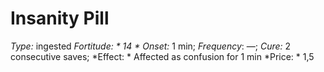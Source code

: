 ﻿---
name: Insanity Pill
type: ingested
fortitude: 14
onset: 1 min
frequency: —
effect:
  "Affected as confusion for 1 min"
cure: 2 consecutive saves
price: 1,5
---

# Insanity Pill
 *Type:* ingested
*Fortitude: * 14 * Onset:* 1 min;  *Frequency*: —;  *Cure:* 2 consecutive saves; 
*Effect: * Affected as confusion for 1 min
*Price: * 1,5